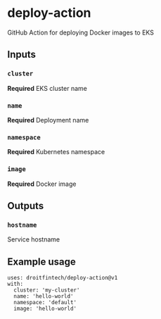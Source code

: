 # deploy-action

GitHub Action for deploying Docker images to EKS

## Inputs

### `cluster`

**Required** EKS cluster name

### `name`

**Required** Deployment name

### `namespace`

**Required** Kubernetes namespace

### `image`

**Required** Docker image

## Outputs

### `hostname`

Service hostname

## Example usage

```
uses: droitfintech/deploy-action@v1
with:
  cluster: 'my-cluster'
  name: 'hello-world'
  namespace: 'default'
  image: 'hello-world'
```
